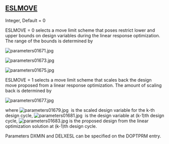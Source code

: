 ## [ESLMOVE](https://help.hexagonmi.com/bundle/MSC_Nastran_2022.4/page/Nastran_Combined_Book/qrg/parameters/TOC.ESLMOVE.xhtml)

Integer, Default = 0

ESLMOVE = 0 selects a move limit scheme that poses restrict lower and upper bounds on design variables during the linear response optimization. The range of the bounds is determined by

![parameters01671.jpg](https://help-be.hexagonmi.com/bundle/MSC_Nastran_2022.4/page/Nastran_Combined_Book/qrg/parameters/../../../assets/parameters01671.jpg?_LANG=enus)  

![parameters01673.jpg](https://help-be.hexagonmi.com/bundle/MSC_Nastran_2022.4/page/Nastran_Combined_Book/qrg/parameters/../../../assets/parameters01673.jpg?_LANG=enus)  

![parameters01675.jpg](https://help-be.hexagonmi.com/bundle/MSC_Nastran_2022.4/page/Nastran_Combined_Book/qrg/parameters/../../../assets/parameters01675.jpg?_LANG=enus)  

ESLMOVE = 1 selects a move limit scheme that scales back the design move proposed from a linear response optimization. The amount of scaling back is determined by

![parameters01677.jpg](https://help-be.hexagonmi.com/bundle/MSC_Nastran_2022.4/page/Nastran_Combined_Book/qrg/parameters/../../../assets/parameters01677.jpg?_LANG=enus)  

where  ![parameters01679.jpg](https://help-be.hexagonmi.com/bundle/MSC_Nastran_2022.4/page/Nastran_Combined_Book/qrg/parameters/../../../assets/parameters01679.jpg?_LANG=enus)  is the scaled design variable for the k-th design cycle,  ![parameters01681.jpg](https://help-be.hexagonmi.com/bundle/MSC_Nastran_2022.4/page/Nastran_Combined_Book/qrg/parameters/../../../assets/parameters01681.jpg?_LANG=enus)  is the design variable at (k-1)th design cycle,  ![parameters01683.jpg](https://help-be.hexagonmi.com/bundle/MSC_Nastran_2022.4/page/Nastran_Combined_Book/qrg/parameters/../../../assets/parameters01683.jpg?_LANG=enus)  is the proposed design from the linear optimization solution at (k-1)th design cycle.

Parameters DXMIN and DELXESL can be specified on the DOPTPRM entry.

